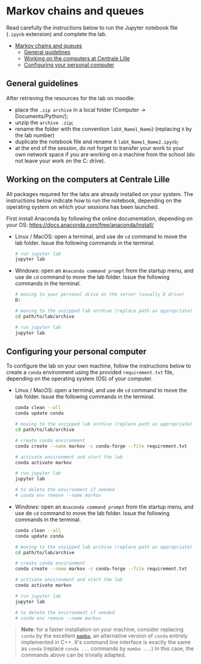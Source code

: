 # Markov chains and queues

Read carefully the instructions below to run the Jupyter notebook file (`.ipynb` extension) and complete the lab.

- [Markov chains and queues](#markov-chains-and-queues)
  - [General guidelines](#general-guidelines)
  - [Working on the computers at Centrale Lille](#working-on-the-computers-at-centrale-lille)
  - [Configuring your personal computer](#configuring-your-personal-computer)

## General guidelines

After retrieving the resources for the lab on moodle:

- place the `.zip archive` in a local folder (Computer -> Documents/Python/);
- unzip the `archive .zip`;
- rename the folder with the convention `labX_Name1_Name2` (replacing `X` by the lab number)
- duplicate the notebook file and rename it `labX_Name1_Name2.ipynb`;
- at the end of the session, do not forget to transfer your work to your own network space if you are working on a machine from the school (do not leave your work on the C: drive).

## Working on the computers at Centrale Lille

All packages required for the labs are already installed on your system. The instructions below indicate how to run the notebook, depending on the operating system on which your sessions has been launched.

First install Anaconda by following the online documentation, depending on your OS: https://docs.anaconda.com/free/anaconda/install/

- Linux / MacOS: open a terminal, and use de `cd` command to move the lab folder. Issue the following commands in the terminal.

  ```bash
  # run jupyter lab
  jupyter lab
  ```

- Windows: open an `Anaconda command prompt` from the startup menu, and use de `cd` command to move the lab folder. Issue the following commands in the terminal.

  ```bash
  # moving to your personal drive on the server (usually D drive)
  D:

  # moving to the unzipped lab archive (replace path as appropriate)
  cd path/to/lab/archive

  # run jupyter lab
  jupyter lab
  ```

## Configuring your personal computer

To configure the lab on your own machine, follow the instructions below to create a `conda` environment using the provided `requirement.txt` file, depending on the operating system (OS) of your computer.

- Linux / MacOS: open a terminal, and use de `cd` command to move the lab folder. Issue the following commands in the terminal.

  ```bash
  conda clean --all
  conda update conda

  # moving to the unzipped lab archive (replace path as appropriate)
  cd path/to/lab/archive

  # create conda environment
  conda create --name markov -c conda-forge --file requirement.txt

  # activate environment and start the lab
  conda activate markov

  # run jupyter lab
  jupyter lab

  # to delete the environment if needed
  # conda env remove --name markov
  ```

- Windows: open an `Anaconda command prompt` from the startup menu, and use de `cd` command to move the lab folder. Issue the following commands in the terminal.

  ```bash
  conda clean --all
  conda update conda

  # moving to the unzipped lab archive (replace path as appropriate)
  cd path/to/lab/archive

  # create conda environment
  conda create --name markov -c conda-forge --file requirement.txt

  # activate environment and start the lab
  conda activate markov

  # run jupyter lab
  jupyter lab

  # to delete the environment if needed
  # conda env remove --name markov
  ```

> **Note**: for a faster installation on your machine, consider replacing `conda` by the excellent [`mamba`](https://mamba.readthedocs.io/en/latest/installation.html), an alternative version of `conda` entirely implemented in C++. It's command line interface is exactly the same as `conda` (replace `conda ...` commands by `mamba ...`) In this case, the commands above can be trivially adapted.
